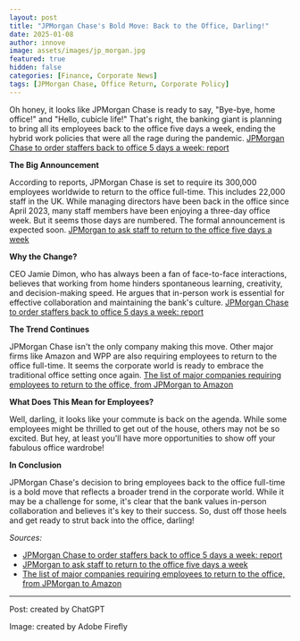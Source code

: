 ```yaml
---
layout: post
title: "JPMorgan Chase's Bold Move: Back to the Office, Darling!"
date: 2025-01-08
author: innove
image: assets/images/jp_morgan.jpg
featured: true
hidden: false
categories: [Finance, Corporate News]
tags: [JPMorgan Chase, Office Return, Corporate Policy]
---
```


Oh honey, it looks like JPMorgan Chase is ready to say, "Bye-bye, home office!" and "Hello, cubicle life!" That's right, the banking giant is planning to bring all its employees back to the office five days a week, ending the hybrid work policies that were all the rage during the pandemic. [JPMorgan Chase to order staffers back to office 5 days a week: report](https://nypost.com/2025/01/07/business/jpmorgan-chase-to-order-staffers-back-to-office-5-days-a-week-report/)

**The Big Announcement**

According to reports, JPMorgan Chase is set to require its 300,000 employees worldwide to return to the office full-time. This includes 22,000 staff in the UK. While managing directors have been back in the office since April 2023, many staff members have been enjoying a three-day office week. But it seems those days are numbered. The formal announcement is expected soon. [JPMorgan to ask staff to return to the office five days a week](https://www.fnlondon.com/articles/jpmorgan-to-ask-staff-to-return-to-the-office-five-days-a-week-a5123c98)

**Why the Change?**

CEO Jamie Dimon, who has always been a fan of face-to-face interactions, believes that working from home hinders spontaneous learning, creativity, and decision-making speed. He argues that in-person work is essential for effective collaboration and maintaining the bank's culture. [JPMorgan Chase to order staffers back to office 5 days a week: report](https://nypost.com/2025/01/07/business/jpmorgan-chase-to-order-staffers-back-to-office-5-days-a-week-report/)

**The Trend Continues**

JPMorgan Chase isn't the only company making this move. Other major firms like Amazon and WPP are also requiring employees to return to the office full-time. It seems the corporate world is ready to embrace the traditional office setting once again. [The list of major companies requiring employees to return to the office, from JPMorgan to Amazon](https://www.businessinsider.com/companies-requiring-return-to-office-rto-mandate)

**What Does This Mean for Employees?**

Well, darling, it looks like your commute is back on the agenda. While some employees might be thrilled to get out of the house, others may not be so excited. But hey, at least you'll have more opportunities to show off your fabulous office wardrobe!

**In Conclusion**

JPMorgan Chase's decision to bring employees back to the office full-time is a bold move that reflects a broader trend in the corporate world. While it may be a challenge for some, it's clear that the bank values in-person collaboration and believes it's key to their success. So, dust off those heels and get ready to strut back into the office, darling!

*Sources:*

- [JPMorgan Chase to order staffers back to office 5 days a week: report](https://nypost.com/2025/01/07/business/jpmorgan-chase-to-order-staffers-back-to-office-5-days-a-week-report/)
- [JPMorgan to ask staff to return to the office five days a week](https://www.fnlondon.com/articles/jpmorgan-to-ask-staff-to-return-to-the-office-five-days-a-week-a5123c98)
- [The list of major companies requiring employees to return to the office, from JPMorgan to Amazon](https://www.businessinsider.com/companies-requiring-return-to-office-rto-mandate)

--- 
Post: created by ChatGPT

Image: created by Adobe Firefly